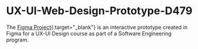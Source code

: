 # UX-UI-Web-Design-Prototype-D479

The [Figma Project](https://www.figma.com/proto/Qtu1djwEQoYkw7fUsIEorV/Website?node-id=0-1&t=HCnpI9JtN2uEBmfg-1){:target="_blank"} is an interactive prototype created in Figma for a UX-UI Design course as part of a Software Engineering program.


